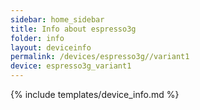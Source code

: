 ```yaml
---
sidebar: home_sidebar
title: Info about espresso3g
folder: info
layout: deviceinfo
permalink: /devices/espresso3g//variant1
device: espresso3g_variant1
---
```

{% include templates/device_info.md %}

